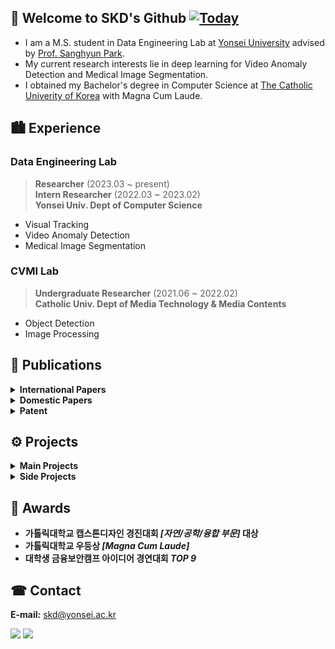 ## 👋 Welcome to SKD's Github [![Today](https://hits.seeyoufarm.com/api/count/incr/badge.svg?url=https%3A%2F%2Fgithub.com%2Fskiddieahn&count_bg=%2379C83D&title_bg=%23555555&icon=&icon_color=%23E7E7E7&title=hits&edge_flat=false)](https://hits.seeyoufarm.com)

- I am a M.S. student in Data Engineering Lab at [Yonsei University](https://www.yonsei.ac.kr/sc/) advised by [Prof. Sanghyun Park](http://delab.yonsei.ac.kr/sanghyun/).
- My current research interests lie in deep learning for Video Anomaly Detection and Medical Image Segmentation.
- I obtained my Bachelor's degree in Computer Science at [The Catholic Univerity of Korea](https://www.catholic.ac.kr/english/main.do) with Magna Cum Laude.


## 🏙 Experience
### Data Engineering Lab
> **Researcher** (2023.03 ~ present) <br/>**Intern Researcher** (2022.03 ~ 2023.02)   
> **Yonsei Univ. Dept of Computer Science**
- Visual Tracking
- Video Anomaly Detection
- Medical Image Segmentation

### CVMI Lab
> **Undergraduate Researcher** (2021.06 ~ 2022.02)   
> **Catholic Univ. Dept of Media Technology & Media Contents**
- Object Detection 
- Image Processing
  
## 📜 Publications
<details>
<summary><b>International Papers</b></summary>

1. Seungkyun Hong, <ins>Sunghyun Ahn</ins>, Youngwan Jo, and Sanghyun Park. <b>"Dual Stream Fusion U-Net Transformers for
3D Medical Image Segmentation"</b> IEEE International Conference on Big Data and Smart Computing (BigComp) 2024, regular paper, Feb 2024. <b><i>[co-first]</i></b>
2. Seungkyun Hong, <ins>Sunghyun Ahn</ins>, Youngwan Jo, and Sanghyun Park. <b>"Making Anomalies More Anomalous: Video Anomaly Detection Using a Novel Generator and Destroyer"</b> IEEE Access (2024): TBD. (IF: 3.9, JCR: Q2) <b><i>[co-first]</i></b> 
  
</details>

<details>
<summary><b>Domestic Papers</b></summary>

1. 이기정, <ins>안성현</ins>, 김현진 and 박상현. <b>"FFAE: 비디오 이상 탐지를 위한 비디오 프레임 전처리 및 특징 융합 방법"</b> 한국정보과학회 학술발표논문집 (2023): 526-528. [[View](https://www.dbpia.co.kr/journal/articleDetail?nodeId=NODE11705154)]
2. <ins>안성현</ins>, 김환희, 권세인 and 박상현. <b>"C-Swin UNETR: 3D 의료 영상 분할을 위한 채널 어텐션이 적용된 Swin Transformer."</b> 한국정보과학회 학술발표논문집 (2023): 787-789. [[View](https://www.dbpia.co.kr/journal/articleDetail?nodeId=NODE11488179)]
3. <ins>안성현</ins>, 조영완, and 박상현. <b>"다중 객체 비디오에서의 어텐션 기반 단일 객체 추적 모델 연구."</b> 한국정보과학회 학술발표논문집 (2022): 628-630. [[View](https://www.dbpia.co.kr/journal/articleDetail?nodeId=NODE11224192)]
   
</details>

<details>
<summary><b>Patent</b></summary>
  
1. 홍승균, <ins>안성현</ins>, 조영완, 박상현. <b>"이중 어텐션을 이용한 이미지 세그멘테이션 방법 및 이를 활용한 장치."</b> ID: 10-2023-0124697 (2023). [[View](http://delab.yonsei.ac.kr/publications/domestic/patent/2023-09-19-%EC%9D%B4%EC%A4%91%20%EC%96%B4%ED%85%90%EC%85%98%EC%9D%84%20%EC%9D%B4%EC%9A%A9%ED%95%9C%20%EC%9D%B4%EB%AF%B8%EC%A7%80%20%EC%84%B8%EA%B7%B8%EB%A9%98%ED%85%8C%EC%9D%B4%EC%85%98%20%EB%B0%A9%EB%B2%95%20%EB%B0%8F%20%EC%9D%B4%EB%A5%BC%20%ED%99%9C%EC%9A%A9%ED%95%9C%20%EC%9E%A5%EC%B9%98/)]
   
</details>


## ⚙️ Projects
<details>
<summary><b>Main Projects</b></summary>

1. 금융보안캠프. <b>"금융 메타버스 플랫폼 내 GAN을 활용한 손금 인증 서비스."</b> (2022) [[View](https://shacoding.com/2022/08/14/gan%ec%9d%84-%ed%99%9c%ec%9a%a9%ed%95%9c-%ec%86%90%ea%b8%88-%ec%9d%b8%ec%a6%9d-%ec%84%9c%eb%b9%84%ec%8a%a4-%ed%94%84%eb%a1%9c%ec%a0%9d%ed%8a%b8-%ec%95%84%ec%9d%b4%eb%94%94%ec%96%b4/)]
2. 객체지향 패러다임. <b>"가톨릭대 밥 약속 채팅 어플리케이션: WE_EAT."</b> (2022) [[View](https://shacoding.com/2022/06/14/%ea%b0%80%ed%86%a8%eb%a6%ad%eb%8c%80-%eb%b0%a5-%ec%95%bd%ec%86%8d-%ec%b1%84%ed%8c%85-%ec%95%b1-%ea%b0%9d%ec%b2%b4%ec%a7%80%ed%96%a5-%ed%94%84%eb%a1%9c%ec%a0%9d%ed%8a%b8/)][[Code](https://github.com/SkiddieAhn/Project-App-WE_EAT)]
3. 캡스톤 디자인. <b>"AI 기반 냉장고 속 식품 유통기한 관리 챗봇: 프리지."</b> (2022)  [[View](https://shacoding.com/2022/06/05/ai-%ea%b8%b0%eb%b0%98-%eb%83%89%ec%9e%a5%ea%b3%a0-%ec%9c%a0%ed%86%b5%ea%b8%b0%ed%95%9c-%ea%b4%80%eb%a6%ac-%ec%b1%97%eb%b4%87-%ec%ba%a1%ec%8a%a4%ed%86%a4-%ed%94%84%eb%a1%9c%ec%a0%9d%ed%8a%b8/)][[Code](https://github.com/SkiddieAhn/Project-ChatBot-Fridge)] 🏆
4. 연구 과제. <b>"스마트 팜을 위한 오리 객체 검출 및 분석."</b> (2022) [[View](https://shacoding.com/2022/02/07/%ec%97%b0%ea%b5%ac-%ea%b3%bc%ec%a0%9c-duck-farm-604-project/)]

</details>

<details>
<summary><b>Side Projects</b></summary>

1. 이산수학. <b>"우리만의 비밀코드: UBI 암호화."</b> (2021) [[View](https://shacoding.com/2021/12/20/%ec%9a%b0%eb%a6%ac%eb%a7%8c%ec%9d%98-%eb%b9%84%eb%b0%80%ec%bd%94%eb%93%9c-ubi-%ec%95%94%ed%98%b8%ed%99%94/)][[Code](https://github.com/SkiddieAhn/Project-ChatBot-UBI)]
  
</details>


## 🏅 Awards
- **가톨릭대학교 캡스톤디자인 경진대회 <i>[자연/공학/융합 부문]</i> 대상**
- **가톨릭대학교 우등상 <i>[Magna Cum Laude]</i>**
- **대학생 금융보안캠프 아이디어 경연대회 <i>TOP 9</i>**

## ☎ Contact
**E-mail:** skd@yonsei.ac.kr
</p>
<p>
<a href="https://shacoding.com/" target="_blank">
<img src="https://img.shields.io/badge/Tech Blog-21759B?style=flat-square&logo=wordpress&logoColor=white" /></a>
<a href="https://blog.naver.com/godsome_28" target="_blank">
<img src="https://img.shields.io/badge/Daily Blog-03C75A?style=flat-square&logo=Naver&logoColor=white" /></a>
</p>
